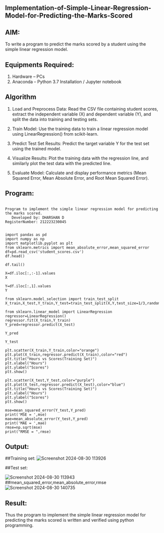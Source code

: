 ## Implementation-of-Simple-Linear-Regression-Model-for-Predicting-the-Marks-Scored

## AIM:
To write a program to predict the marks scored by a student using the simple linear regression model.

## Equipments Required:
1. Hardware – PCs
2. Anaconda – Python 3.7 Installation / Jupyter notebook

## Algorithm
1. Load and Preprocess Data: Read the CSV file containing student scores, extract the independent variable (X) and dependent variable (Y), and split the data into training and testing sets.
   
2. Train Model: Use the training data to train a linear regression model using LinearRegression() from scikit-learn.
   
3. Predict Test Set Results: Predict the target variable Y for the test set using the trained model.
   
4. Visualize Results: Plot the training data with the regression line, and similarly plot the test data with the predicted line.
   
5. Evaluate Model: Calculate and display performance metrics (Mean Squared Error, Mean Absolute Error, and Root Mean Squared Error). 

## Program:
```

Program to implement the simple linear regression model for predicting the marks scored.
   Developed by: DHARSHAN D
RegisterNumber: 212223230045


import pandas as pd
import numpy as np
import matplotlib.pyplot as plt
from sklearn.metrics import mean_absolute_error,mean_squared_error
df=pd.read_csv('student_scores.csv')
df.head()

df.tail()

X=df.iloc[:,:-1].values
X

Y=df.iloc[:,1].values
Y

from sklearn.model_selection import train_test_split
X_train,X_test,Y_train,Y_test=train_test_split(X,Y,test_size=1/3,random_state=0)

from sklearn.linear_model import LinearRegression
regressor=LinearRegression()
regressor.fit(X_train,Y_train)
Y_pred=regressor.predict(X_test)
 
Y_pred

Y_test

plt.scatter(X_train,Y_train,color="orange")
plt.plot(X_train,regressor.predict(X_train),color="red")
plt.title("Hours vs Scores(Training Set)")
plt.xlabel("Hours")
plt.ylabel("Scores")
plt.show()

plt.scatter(X_test,Y_test,color="purple")
plt.plot(X_test,regressor.predict(X_test),color="blue")
plt.title("Hours vs Scores(Training Set)")
plt.xlabel("Hours")
plt.ylabel("Scores")
plt.show()

mse=mean_squared_error(Y_test,Y_pred)
print('MSE = ',mse)
mae=mean_absolute_error(Y_test,Y_pred)
print('MAE = ',mae)
rmse=np.sqrt(mse)
print("RMSE = ",rmse)

```

## Output:

##Training set:
![Screenshot 2024-08-30 113926](https://github.com/user-attachments/assets/2e450af3-e206-4b55-b7e4-ca87b65a9a68)

##Test set:

![Screenshot 2024-08-30 113943](https://github.com/user-attachments/assets/2c896797-52df-4b23-8780-47f25bd58f43)
##mean_squared_error,mean_absolute_error,rmse
![Screenshot 2024-08-30 140735](https://github.com/user-attachments/assets/1f07520b-d4c7-4681-a04c-d6133f20952e)



## Result:
Thus the program to implement the simple linear regression model for predicting the marks scored is written and verified using python programming.
